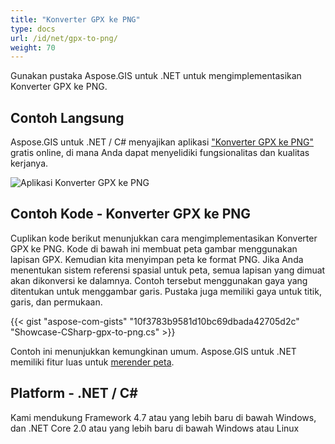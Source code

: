 ```yaml
---
title: "Konverter GPX ke PNG"
type: docs
url: /id/net/gpx-to-png/
weight: 70
---
```


Gunakan pustaka Aspose.GIS untuk .NET untuk mengimplementasikan Konverter GPX ke PNG.

## **Contoh Langsung**

Aspose.GIS untuk .NET / C# menyajikan aplikasi ["Konverter GPX ke PNG"](https://products.aspose.app/gis/viewer/gpx-to-png) gratis online, di mana Anda dapat menyelidiki fungsionalitas dan kualitas kerjanya.

![Aplikasi Konverter GPX ke PNG](viewer.png)

## **Contoh Kode - Konverter GPX ke PNG**

Cuplikan kode berikut menunjukkan cara mengimplementasikan Konverter GPX ke PNG. Kode di bawah ini membuat peta gambar menggunakan lapisan GPX. Kemudian kita menyimpan peta ke format PNG. Jika Anda menentukan sistem referensi spasial untuk peta, semua lapisan yang dimuat akan dikonversi ke dalamnya.
Contoh tersebut menggunakan gaya yang ditentukan untuk menggambar garis. Pustaka juga memiliki gaya untuk titik, garis, dan permukaan.

{{< gist "aspose-com-gists" "10f3783b9581d10bc69dbada42705d2c" "Showcase-CSharp-gpx-to-png.cs" >}}

Contoh ini menunjukkan kemungkinan umum. Aspose.GIS untuk .NET memiliki fitur luas untuk [merender peta](https://docs.aspose.com/gis/net/map-rendering/).

## **Platform - .NET / C#**

Kami mendukung Framework 4.7 atau yang lebih baru di bawah Windows, dan .NET Core 2.0 atau yang lebih baru di bawah Windows atau Linux
